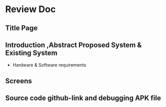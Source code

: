 # Review Doc
## Title Page
## Introduction ,Abstract Proposed System & Existing System 
* Hardware & Software requirements 
## Screens 
## Source code github-link and debugging APK file
